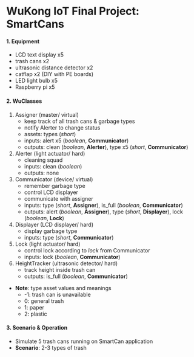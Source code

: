 # WuKong IoT Final Project: SmartCans

#### 1. Equipment
* LCD text display x5
* trash cans x2
* ultrasonic distance detector x2
* catflap x2 (DIY with PE boards)
* LED light bulb x5
* Raspberry pi x5

#### 2. WuClasses
1. Assigner (master/ virtual)
    * keep track of all trash cans & garbage types
    * notify Alerter to change status
    * assets: types (*short*)
    * inputs: alert x5 (*boolean*, **Communicator**)
    * outputs: clean (*boolean*, **Alerter**), type x5 (*short*, **Communicator**)
2. Alerter (light actuator/ hard)
    * cleaning squad
    * inputs: clean (*boolean*)
    * outputs: none
3. Communicator (device/ virtual)
    * remember garbage type
    * control LCD displayer
    * communicate with assigner
    * inputs:  type (*short*, **Assigner**), is_full (*boolean*, **Communicator**) 
    * outputs: alert (*boolean*, **Assigner**), type (*short*, **Displayer**), lock (*boolean*, **Lock**)
4. Displayer (LCD displayer/ hard)
    * display garbage type
    * inputs: type (*short*, **Communicator**)
5. Lock (light actuator/ hard)
    * control lock according to *lock* from Communicator
    * inputs: lock (*boolean*, **Communicator**)
5. HeightTracker (ultrasonic detector/ hard)
    * track height inside trash can
    * outputs: is_full (*boolean*, **Communicator**)

* **Note**: type asset values and meanings
    * -1: trash can is unavailable
    * 0: general trash
    * 1: paper
    * 2: plastic

#### 3. Scenario & Operation
* Simulate 5 trash cans running on SmartCan application
* **Scenario**: 2-3 types of trash